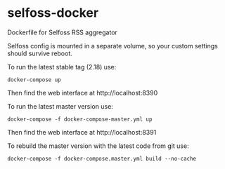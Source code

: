 # selfoss-docker
Dockerfile for Selfoss RSS aggregator

Selfoss config is mounted in a separate volume, so your custom settings should survive reboot.

To run the latest stable tag (2.18) use:
```
docker-compose up
```
Then find the web interface at http://localhost:8390


To run the latest master version use:
```
docker-compose -f docker-compose-master.yml up
```
Then find the web interface at http://localhost:8391


To rebuild the master version with the latest code from git use:
```
docker-compose -f docker-compose.master.yml build --no-cache
```
